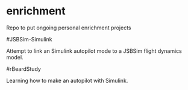 # enrichment
Repo to put ongoing personal enrichment projects

#JSBSim-Simulink

Attempt to link an Simulink autopilot mode to a JSBSim flight dynamics model.

#rBeardStudy

Learning how to make an autopilot with Simulink.
